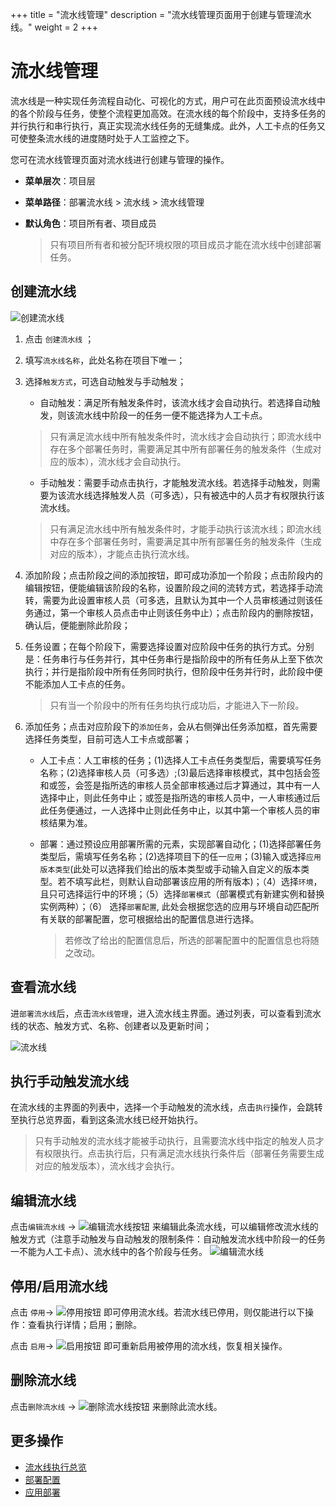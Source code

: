 +++
title = "流水线管理"
description = "流水线管理页面用于创建与管理流水线。"
weight = 2
+++

# 流水线管理

流水线是一种实现任务流程自动化、可视化的方式，用户可在此页面预设流水线中的各个阶段与任务，使整个流程更加高效。在流水线的每个阶段中，支持多任务的并行执行和串行执行，真正实现流水线任务的无缝集成。此外，人工卡点的任务又可使整条流水线的进度随时处于人工监控之下。  

您可在流水线管理页面对流水线进行创建与管理的操作。


  - **菜单层次**：项目层
  - **菜单路径**：部署流水线 > 流水线 > 流水线管理
  - **默认角色**：项目所有者、项目成员
  
    <blockquote class="note">
      只有项目所有者和被分配环境权限的项目成员才能在流水线中创建部署任务。
    </blockquote>
    	  
## 创建流水线  
![创建流水线](/docs/user-guide/deployment-pipeline/pipeline/image/create-pipeline.jpg)
 
 1. 点击 `创建流水线` ；  
 
 2. 填写`流水线名称`，此处名称在项目下唯一；
 
 3. 选择`触发方式`，可选自动触发与手动触发；  
 
     - 自动触发：满足所有触发条件时，该流水线才会自动执行。若选择自动触发，则该流水线中阶段一的任务一便不能选择为人工卡点。  
    <blockquote class="warning">只有满足流水线中所有触发条件时，流水线才会自动执行；即流水线中存在多个部署任务时，需要满足其中所有部署任务的触发条件（生成对应的版本），流水线才会自动执行。
    </blockquote>
 

     - 手动触发：需要手动点击执行，才能触发流水线。若选择手动触发，则需要为该流水线选择触发人员（可多选），只有被选中的人员才有权限执行该流水线。
     <blockquote class="warning">只有满足流水线中所有触发条件时，才能手动执行该流水线；即流水线中存在多个部署任务时，需要满足其中所有部署任务的触发条件（生成对应的版本），才能点击执行流水线。
    </blockquote>
 
 

 4. 添加阶段；点击阶段之间的添加按钮，即可成功添加一个阶段；点击阶段内的编辑按钮，便能编辑该阶段的名称，设置阶段之间的流转方式，若选择手动流转，需要为此设置审核人员（可多选，且默认为其中一个人员审核通过则该任务通过，第一个审核人员点击中止则该任务中止）；点击阶段内的删除按钮，确认后，便能删除此阶段；  

 5. 任务设置；在每个阶段下，需要选择设置对应阶段中任务的执行方式。分别是：任务串行与任务并行，其中任务串行是指阶段中的所有任务从上至下依次执行；并行是指阶段中所有任务同时执行，但阶段中任务并行时，此阶段中便不能添加人工卡点的任务。  
     <blockquote class="note">只有当一个阶段中的所有任务均执行成功后，才能进入下一阶段。
    </blockquote>
 

 5. 添加任务；点击对应阶段下的`添加任务`，会从右侧弹出任务添加框，首先需要选择任务类型，目前可选人工卡点或部署；  
    
     - 人工卡点：人工审核的任务；(1)选择人工卡点任务类型后，需要填写任务名称；(2)选择审核人员（可多选）;(3)最后选择审核模式，其中包括会签和或签，会签是指所选的审核人员全部审核通过后才算通过，其中有一人选择中止，则此任务中止；或签是指所选的审核人员中，一人审核通过后此任务便通过，一人选择中止则此任务中止，以其中第一个审核人员的审核结果为准。

     - 部署：通过预设应用部署所需的元素，实现部署自动化；(1)选择部署任务类型后，需填写任务名称；(2)选择项目下的任一`应用`；(3)输入或选择`应用版本类型`(此处可以选择我们给出的版本类型或手动输入自定义的版本类型。若不填写此栏，则默认自动部署该应用的所有版本)；（4）选择`环境`，且只可选择运行中的环境；（5）选择`部署模式`（部署模式有新建实例和替换实例两种）；（6） 选择`部署配置`, 此处会根据您选的应用与环境自动匹配所有关联的部署配置，您可根据给出的配置信息进行选择。<blockquote class="warning">若修改了给出的配置信息后，所选的部署配置中的配置信息也将随之改动。
    </blockquote>
 


## 查看流水线
 进`部署流水线`后，点击`流水线管理`，进入流水线主界面。通过列表，可以查看到流水线的状态、触发方式、名称、创建者以及更新时间；
 
  ![流水线](/docs/user-guide/deployment-pipeline/pipeline/image/pipeline.jpg)       


## 执行手动触发流水线

 在流水线的主界面的列表中，选择一个手动触发的流水线，点击`执行`操作，会跳转至执行总览界面，看到这条流水线已经开始执行。
 
 <blockquote class="note"> 只有手动触发的流水线才能被手动执行，且需要流水线中指定的触发人员才有权限执行。点击执行后，只有满足流水线执行条件后（部署任务需要生成对应的触发版本），流水线才会执行。
    </blockquote>
  

 
## 编辑流水线
点击`编辑流水线` → ![编辑流水线按钮](/docs/user-guide/deployment-pipeline/image/update_env_button.png) 来编辑此条流水线，可以编辑修改流水线的触发方式（注意手动触发与自动触发的限制条件：自动触发流水线中阶段一的任务一不能为人工卡点）、流水线中的各个阶段与任务。 
![编辑流水线](/docs/user-guide/deployment-pipeline/pipeline/image/edit-pipeline.jpg)   

## 停用/启用流水线

 点击 `停用`→ ![停用按钮](/docs/user-guide/development-pipeline/image/stop_button.png) 即可停用流水线。若流水线已停用，则仅能进行以下操作：查看执行详情；启用；删除。


 点击 `启用`→ ![启用按钮](/docs/user-guide/development-pipeline/image/start_button.png) 即可重新启用被停用的流水线，恢复相关操作。


## 删除流水线

点击`删除流水线` → ![删除流水线按钮](/docs/user-guide/deployment-pipeline/image/del_net_button.png) 来删除此流水线。




## 更多操作
- [流水线执行总览](../pipeline-record)
- [部署配置](../deployment-config)
- [应用部署](/zh/docs/user-guide/deployment-pipeline/application-deployment)






